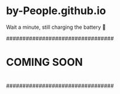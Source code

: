 # by-People.github.io
Wait a minute, still charging the battery 🏃


#################################
#                               #
#          COMING SOON          #
#                               #
#################################
